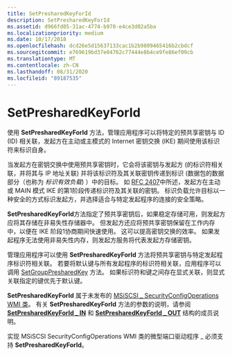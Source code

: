 ```yaml
---
title: SetPresharedKeyForId
description: SetPresharedKeyForId
ms.assetid: d966fd05-31ac-4774-b970-e4ce3d02a5ba
ms.localizationpriority: medium
ms.date: 10/17/2018
ms.openlocfilehash: dcd26e5d15637133cac1b2b9809465416b2cbdcf
ms.sourcegitcommit: e769619bd37e04762c77444e8b4ce9fe86ef09cb
ms.translationtype: MT
ms.contentlocale: zh-CN
ms.lasthandoff: 08/31/2020
ms.locfileid: "89187535"
---
```

# <a name="setpresharedkeyforid"></a>SetPresharedKeyForId


使用 **SetPresharedKeyForId** 方法，管理应用程序可以将特定的预共享密钥与 ID (ID) 相关联，发起方在主动或主模式的 Internet 密钥交换 (IKE) 期间使用该标识符来标识自身。

当发起方在密钥交换中使用预共享密钥时，它会将该密钥与发起方 (的标识符相关联，并将其与 IP 地址关联) 并将该标识符及其关联密钥传递到标识 (数据包的数据部分（也称为 *标识有效负载*) ）中的目标。 如 [RFC 2407](https://go.microsoft.com/fwlink/p/?linkid=64840)中所述，发起方在主动或 MAIN 模式 IKE 的第1阶段传递标识符及其关联的密钥。 标识负载允许目标以一种安全的方式标识发起方，并选择适合与特定发起程序的连接的安全策略。

**SetPresharedKeyForId**方法指定了预共享密钥后，如果稳定存储可用，则发起方应将其存储在非易失性存储器中。 但发起方还应将预共享密钥保留在工作内存中，以便在 IKE 阶段1协商期间快速使用。 这可以提高密钥交换的效率。 如果发起程序无法使用非易失性内存，则发起方服务将代表发起方存储密钥。

管理应用程序可以使用 **SetPresharedKeyForId** 方法将预共享密钥与特定发起程序标识符相关联。 若要将默认键与所有发起程序的标识符相关联，应用程序可以调用 [SetGroupPresharedKey](setgrouppresharedkey.md) 方法。 如果标识符和键之间存在显式关联，则显式关联指定的键优先于默认键。

**SetPresharedKeyForId** 属于未发布的 [MSiSCSI \_ SecurityConfigOperations WMI 类](msiscsi-securityconfigoperations-wmi-class.md)。 有关 **SetPresharedKeyForId** 方法的参数的说明，请参阅 [**SetPresharedKeyForId \_ IN**](/windows-hardware/drivers/ddi/iscsiop/ns-iscsiop-_setpresharedkeyforid_in) 和 [**SetPresharedKeyForId \_ OUT**](/windows-hardware/drivers/ddi/iscsiop/ns-iscsiop-_setpresharedkeyforid_out) 结构的成员说明。

实现 MSiSCSI SecurityConfigOperations WMI 类的微型端口驱动程序 \_ 必须支持 **SetPresharedKeyForId**。

 

